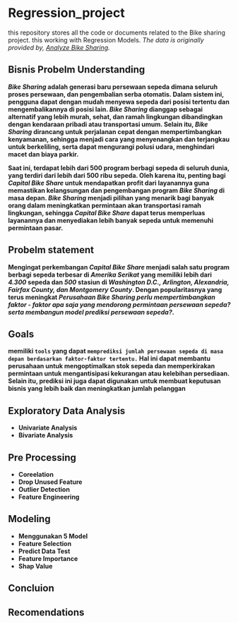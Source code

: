 # Regression_project
this repository stores all the code or documents related to the Bike sharing project. this working with Regression Models.
*The data is originally provided by, [Analyze Bike Sharing](http://capitalbikeshare.com/system-data).*

##  Bisnis Probelm Understanding 
*<b>Bike Sharing<b>* adalah generasi baru persewaan sepeda dimana seluruh proses persewaan, dan pengembalian serba otomatis. Dalam sistem ini, pengguna dapat dengan mudah menyewa sepeda dari posisi tertentu dan mengembalikannya di posisi lain. *Bike Sharing* dianggap sebagai alternatif yang lebih murah, sehat, dan ramah lingkungan dibandingkan dengan kendaraan pribadi atau transportasi umum. Selain itu, *Bike Sharing* dirancang untuk perjalanan cepat dengan mempertimbangkan kenyamanan, sehingga menjadi cara yang menyenangkan dan terjangkau untuk berkeliling, serta dapat mengurangi polusi udara, menghindari macet dan biaya parkir.

Saat ini, terdapat lebih dari 500 program berbagi sepeda di seluruh dunia, yang terdiri dari lebih dari 500 ribu sepeda. Oleh karena itu, penting bagi *<b>Capital Bike Share<b>* untuk mendapatkan profit dari layanannya guna memastikan kelangsungan dan pengembangan program *Bike Sharing* di masa depan. *Bike Sharing* menjadi pilihan yang menarik bagi banyak orang dalam meningkatkan permintaan akan transportasi ramah lingkungan, sehingga *Capital Bike Share* dapat terus memperluas layanannya dan menyediakan lebih banyak sepeda untuk memenuhi permintaan pasar.
  
## Probelm statement 
Mengingat perkembangan *Capital Bike Share* menjadi salah satu program berbagi sepeda terbesar di *Amerika Serikat* yang memiliki lebih dari *4.300* sepeda dan *500* stasiun di *Washington D.C., Arlington, Alexandria, Fairfax County, dan Montgomery County*. Dengan popularitasnya yang terus meningkat *<b>Perusahaan Bike Sharing perlu mempertimbangkan faktor - faktor apa saja yang mendorong permintaan persewaan sepeda? serta membangun model prediksi persewaan sepeda?<b>*.
  
## Goals 
memiliki `tools` yang dapat `memprediksi jumlah persewaan sepeda di masa depan berdasarkan faktor-faktor tertentu.` Hal ini dapat membantu perusahaan untuk mengoptimalkan stok sepeda dan memperkirakan permintaan untuk mengantisipasi kekurangan atau kelebihan persediaan. Selain itu, prediksi ini juga dapat digunakan untuk membuat keputusan bisnis yang lebih baik dan meningkatkan jumlah pelanggan
  
## Exploratory Data Analysis 
- Univariate Analysis 
- Bivariate Analysis 
  
## Pre Processing 
- Coreelation 
- Drop Unused Feature 
- Outlier Detection 
- Feature Engineering
  
## Modeling 
- Menggunakan 5 Model 
- Feature Selection
- Predict Data Test 
- Feature Importance 
- Shap Value 
  
 ## Concluion 
 ## Recomendations

  

